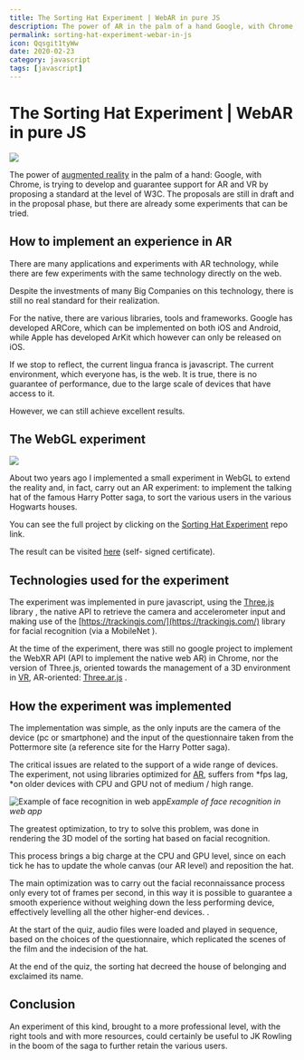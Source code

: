 ```yaml
---
title: The Sorting Hat Experiment | WebAR in pure JS
description: The power of AR in the palm of a hand Google, with Chrome, is trying to develop and guarantee support for AR and VR by proposing a standard at the level of W3C. The proposals are still in draft and in the proposal phase, but there are already some experiments that can be tried.
permalink: sorting-hat-experiment-webar-in-js
icon: Qqsgit1tyWw
date: 2020-02-23
category: javascript
tags: [javascript]
---
```



# The Sorting Hat Experiment | WebAR in pure JS

<div class="mx-auto">
    <img class="max-w-full" src="https://source.unsplash.com/Qqsgit1tyWw/960x680" />
</div>

The power of [augmented reality](https://arvrjourney.com/) in the palm of a hand: Google, with Chrome, is trying to develop and guarantee support for AR and VR by proposing a standard at the level of W3C. The proposals are still in draft and in the proposal phase, but there are already some experiments that can be tried.

## How to implement an experience in AR

There are many applications and experiments with AR technology, while there are few experiments with the same technology directly on the web.

Despite the investments of many Big Companies on this technology, there is still no real standard for their realization.

For the native, there are various libraries, tools and frameworks. Google has developed ARCore, which can be implemented on both iOS and Android, while Apple has developed ArKit which however can only be released on iOS.

If we stop to reflect, the current lingua franca is javascript. The current environment, which everyone has, is the web. It is true, there is no guarantee of performance, due to the large scale of devices that have access to it.

However, we can still achieve excellent results.

## The WebGL experiment

![](https://cdn-images-1.medium.com/max/2000/1*M3a3KWEdil5yJxxSkhxssA.png)

About two years ago I implemented a small experiment in WebGL to extend the reality and, in fact, carry out an AR experiment: to implement the talking hat of the famous Harry Potter saga, to sort the various users in the various Hogwarts houses.

You can see the full project by clicking on the [Sorting Hat Experiment](https://github.com/TheJoin95/sorting-hat-experiment-webgl) repo link.

The result can be visited [here](https://experiments.thejoin.tech/) (self- signed certificate).

## Technologies used for the experiment

The experiment was implemented in pure javascript, using the [Three.js](https://threejs.org/) library , the native API to retrieve the camera and accelerometer input and making use of the [https://trackingjs.com/](https://trackingjs.com/) library for facial recognition (via a MobileNet ).

At the time of the experiment, there was still no google project to implement the WebXR API (API to implement the native web AR) in Chrome, nor the version of Three.js, oriented towards the management of a 3D environment in [VR](https://arvrjourney.com/), AR-oriented: [Three.ar.js](https://github.com/google-ar/three.ar.js) .

## How the experiment was implemented

The implementation was simple, as the only inputs are the camera of the device (pc or smartphone) and the input of the questionnaire taken from the Pottermore site (a reference site for the Harry Potter saga).

The critical issues are related to the support of a wide range of devices. The experiment, not using libraries optimized for [AR](https://arvrjourney.com/), suffers from *fps lag, *on older devices with CPU and GPU not of medium / high range.

![Example of face recognition in web app](https://cdn-images-1.medium.com/max/2000/1*ThaRgxpoSZyj58F-f20Iww.png)*Example of face recognition in web app*

The greatest optimization, to try to solve this problem, was done in rendering the 3D model of the sorting hat based on facial recognition.

This process brings a big charge at the CPU and GPU level, since on each tick he has to update the whole canvas (our AR level) and reposition the hat.

The main optimization was to carry out the facial reconnaissance process only every tot of frames per second, in this way it is possible to guarantee a smooth experience without weighing down the less performing device, effectively levelling all the other higher-end devices. .

At the start of the quiz, audio files were loaded and played in sequence, based on the choices of the questionnaire, which replicated the scenes of the film and the indecision of the hat.

At the end of the quiz, the sorting hat decreed the house of belonging and exclaimed its name.

## Conclusion

An experiment of this kind, brought to a more professional level, with the right tools and with more resources, could certainly be useful to JK Rowling in the boom of the saga to further retain the various users.
